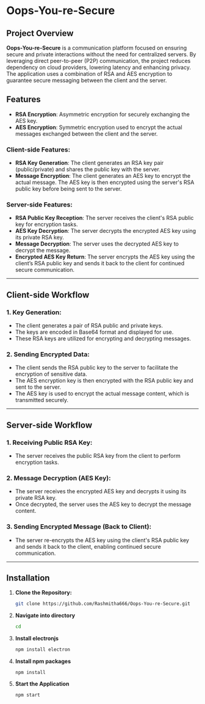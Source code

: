# Oops-You-re-Secure

## Project Overview

**Oops-You-re-Secure** is a communication platform focused on ensuring secure and private interactions without the need for centralized servers. By leveraging direct peer-to-peer (P2P) communication, the project reduces dependency on cloud providers, lowering latency and enhancing privacy. The application uses a combination of RSA and AES encryption to guarantee secure messaging between the client and the server.

## Features

- **RSA Encryption**: Asymmetric encryption for securely exchanging the AES key.
- **AES Encryption**: Symmetric encryption used to encrypt the actual messages exchanged between the client and the server.

### Client-side Features:
- **RSA Key Generation**: The client generates an RSA key pair (public/private) and shares the public key with the server.
- **Message Encryption**: The client generates an AES key to encrypt the actual message. The AES key is then encrypted using the server's RSA public key before being sent to the server.

### Server-side Features:
- **RSA Public Key Reception**: The server receives the client's RSA public key for encryption tasks.
- **AES Key Decryption**: The server decrypts the encrypted AES key using its private RSA key.
- **Message Decryption**: The server uses the decrypted AES key to decrypt the message.
- **Encrypted AES Key Return**: The server encrypts the AES key using the client’s RSA public key and sends it back to the client for continued secure communication.

---

## Client-side Workflow

### 1. Key Generation:
- The client generates a pair of RSA public and private keys.
- The keys are encoded in Base64 format and displayed for use.
- These RSA keys are utilized for encrypting and decrypting messages.

### 2. Sending Encrypted Data:
- The client sends the RSA public key to the server to facilitate the encryption of sensitive data.
- The AES encryption key is then encrypted with the RSA public key and sent to the server.
- The AES key is used to encrypt the actual message content, which is transmitted securely.

---

## Server-side Workflow

### 1. Receiving Public RSA Key:
- The server receives the public RSA key from the client to perform encryption tasks.

### 2. Message Decryption (AES Key):
- The server receives the encrypted AES key and decrypts it using its private RSA key.
- Once decrypted, the server uses the AES key to decrypt the message content.

### 3. Sending Encrypted Message (Back to Client):
- The server re-encrypts the AES key using the client's RSA public key and sends it back to the client, enabling continued secure communication.

---

## Installation

1. **Clone the Repository:**

   ```bash
   git clone https://github.com/Rashmitha666/Oops-You-re-Secure.git

2. **Navigate into directory**

   ```bash
   cd

3. **Install electronjs**

   ```bash
   npm install electron

4. **Install npm packages**

   ```
   npm install

5. **Start the Application**

   ```
   npm start
